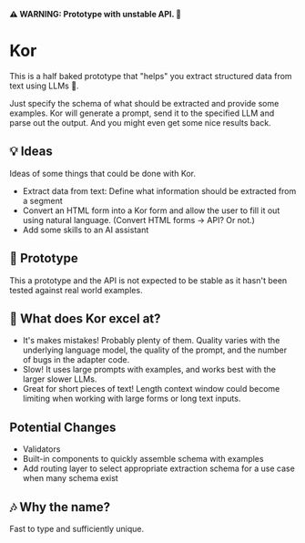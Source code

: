 **⚠ WARNING: Prototype with unstable API. 🚧**  

# Kor

This is a half baked prototype that "helps" you extract structured data from text using
LLMs 🧩.

Just specify the schema of what should be extracted and provide some examples.
Kor will generate a prompt, send it to the specified LLM and parse out the
output. And you might even get some nice results back.


## 💡 Ideas

Ideas of some things that could be done with Kor.

* Extract data from text: Define what information should be extracted from a segment
* Convert an HTML form into a Kor form and allow the user to fill it out using natural language. (Convert HTML forms -> API? Or not.)
* Add some skills to an AI assistant

## 🚧 Prototype

This a prototype and the API is not expected to be stable as it hasn't been
tested against real world examples.

## 🦺 What does Kor excel at?

* It's makes mistakes! Probably plenty of them. Quality varies with the underlying language model, the quality of the prompt, and the number of bugs in the adapter code.
* Slow! It uses large prompts with examples, and works best with the larger slower LLMs.
* Great for short pieces of text! Length context window could become limiting when working with large forms or long text inputs.


## Potential Changes

* Validators
* Built-in components to quickly assemble schema with examples
* Add routing layer to select appropriate extraction schema for a use case when
  many schema exist

## 🎶 Why the name?

Fast to type and sufficiently unique.
